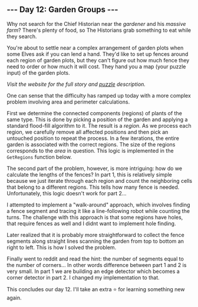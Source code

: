 ## --- Day 12: Garden Groups ---
Why not search for the Chief Historian near the _gardener_ and his _massive farm_? There's plenty of food, so The Historians grab something to eat while they search.

You're about to settle near a complex arrangement of garden plots when some Elves ask if you can lend a hand. They'd like to set up fences around each region of garden plots, but they can't figure out how much fence they need to order or how much it will cost. They hand you a map (your puzzle input) of the garden plots.

_Visit the website for the full story and [puzzle](https://adventofcode.com/2024/day/12) description._

One can sense that the difficulty has ramped up today with a more complex problem involving area and perimeter calculations. 

First we determine the connected components (regions) of plants of the same type. This is done by picking a position of the 
garden and applying a standard flood-fill algorithm to it. The result is a _region_. As we process each region, we carefully 
remove all affected positions and then pick an untouched position to repeat the process. In a few iterations, the entire 
garden is associated with the correct regions. The size of the regions corresponds to the _area_  in question. This logic 
is implemented in the `GetRegions` function below.

The second part of the problem, however, is more intriguing: how do we calculate the lengths of the fences? In part 1, this is 
relatively simple because we just iterate through each region and count the neighboring cells that belong to a different regions. 
This tells how many fence is needed. Unfortunately, this logic doesn't work for part 2...

I attempted to implement a "walk-around" approach, which involves finding a fence segment and tracing it like a line-following 
robot while counting the turns. The challenge with this approach is that some regions have holes, that require fences as well 
and I didnt want to implement hole finding.

Later realized that it is probably more straightforward to collect the fence segments along straight lines scanning the garden 
from top to bottom an right to left. This is how I solved the problem.

Finally went to reddit and read the hint: the number of segments equal to the number of corners... In other words difference
between part 1 and 2 is very small. In part 1 we are building an edge detector which becomes a corner detector in part 2. I changed
my implementation to that. 

This concludes our day 12. I'll take an extra ⭐ for learning something new again.
